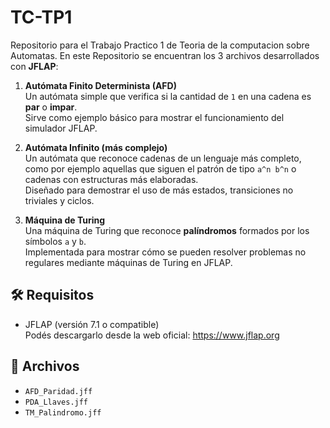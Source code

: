 # TC-TP1
Repositorio para el Trabajo Practico 1 de Teoria de la computacion sobre Automatas.
En este Repositorio se encuentran los 3 archivos desarrollados con **JFLAP**:

1. **Autómata Finito Determinista (AFD)**  
   Un autómata simple que verifica si la cantidad de `1` en una cadena es **par** o **impar**.  
   Sirve como ejemplo básico para mostrar el funcionamiento del simulador JFLAP.

2. **Autómata Infinito (más complejo)**  
   Un autómata que reconoce cadenas de un lenguaje más completo, como por ejemplo aquellas que siguen el patrón de tipo `a^n b^n` o cadenas con estructuras más elaboradas.  
   Diseñado para demostrar el uso de más estados, transiciones no triviales y ciclos.

3. **Máquina de Turing**  
   Una máquina de Turing que reconoce **palíndromos** formados por los símbolos `a` y `b`.  
   Implementada para mostrar cómo se pueden resolver problemas no regulares mediante máquinas de Turing en JFLAP.

## 🛠️ Requisitos
- JFLAP (versión 7.1 o compatible)  
  Podés descargarlo desde la web oficial: https://www.jflap.org

## 📁 Archivos
- `AFD_Paridad.jff`
- `PDA_Llaves.jff`
- `TM_Palindromo.jff`
